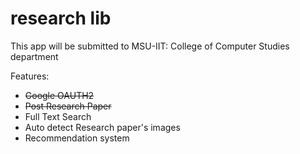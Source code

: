 # research lib
This app will be submitted to MSU-IIT: College of Computer Studies department

Features:
- ~~Google OAUTH2~~
- ~~Post Research Paper~~
- Full Text Search
- Auto detect Research paper's images
- Recommendation system
